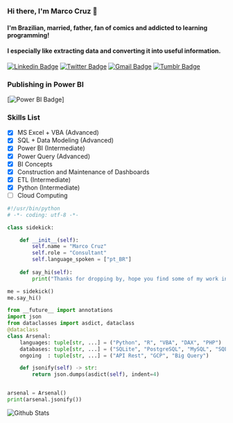 ### Hi there, I'm Marco Cruz 👋
#### I'm Brazilian, married, father, fan of comics and addicted to learning programming!
#### I especially like extracting data and converting it into useful information.

[![Linkedin Badge](https://img.shields.io/badge/-marcoacf-blue?style=flat&logo=Linkedin&logoColor=white&link=https://www.linkedin.com/in/marcoacf/)](https://www.linkedin.com/in/marcoacf/)
[![Twitter Badge](https://img.shields.io/badge/-@marcoacf-1ca0f1?style=flat&labelColor=1ca0f1&logo=twitter&logoColor=white&link=https://twitter.com/marcoacf)](https://twitter.com/marcoacf)
[![Gmail Badge](https://img.shields.io/badge/-marcoacf-c14438?style=flat&logo=Gmail&logoColor=white&link=mailto:marcoacf@gmail.com)](mailto:marcoacf@gmail.com)
[![Tumblr Badge](https://img.shields.io/badge/marcoacf-darkgray?style=flat&logo=Tumblr&logoColor=white&link=https://marcoacf.tumblr.com)](https://marcoacf.tumblr.com)

### Publishing in Power BI
[![Power BI Badge](https://img.shields.io/badge/Power%20BI-Dashboard%20de%20Vendas-blue?link=https://www.linkedin.com/in/marcoacf/)]


### Skills List
- [x] MS Excel + VBA (Advanced)
- [x] SQL + Data Modeling (Advanced)
- [x] Power BI (Intermediate)
- [x] Power Query (Advanced)
- [x] BI Concepts
- [x] Construction and Maintenance of Dashboards
- [x] ETL (Intermediate)
- [x] Python (Intermediate)
- [ ] Cloud Computing

```python
#!/usr/bin/python
# -*- coding: utf-8 -*-

class sidekick:

    def __init__(self):
        self.name = "Marco Cruz"
        self.role = "Consultant"
        self.language_spoken = ["pt_BR"]
        
    def say_hi(self):
        print("Thanks for dropping by, hope you find some of my work interesting.")

me = sidekick()
me.say_hi()

from __future__ import annotations
import json
from dataclasses import asdict, dataclass
@dataclass
class Arsenal:
    languages: tuple[str, ...] = ("Python", "R", "VBA", "DAX", "PHP")
    databases: tuple[str, ...] = ("SQLite", "PostgreSQL", "MySQL", "SQL Server", "Oracle")
    ongoing  : tuple[str, ...] = ("API Rest", "GCP", "Big Query")

    def jsonify(self) -> str:
        return json.dumps(asdict(self), indent=4)


arsenal = Arsenal()
print(arsenal.jsonify())
```
![Github Stats](https://github-readme-stats.vercel.app/api?username=marcoacf&theme=react&show_icons=true)
<!--
**marcoacf/marcoacf** is a ✨ _special_ ✨ repository because its `README.md` (this file) appears on your GitHub profile.

[<img src="" width="400">]
| . | . |
| ----------- | ----------- |
|<img src="https://i.pinimg.com/564x/6a/25/ff/6a25ff0e2c8d33e6ede55cb939774ce2.jpg" width="400">|<img src="https://i.pinimg.com/564x/8b/ee/af/8beeafe15422ea45639a5565f69576bd.jpg" width="400">|
|<img src="https://www.codeitbro.com/wp-content/uploads/2020/07/python-meme-1-replace-for-loop-with-numpy-function.jpg" width="400">|<img src="https://www.codeitbro.com/wp-content/uploads/2020/07/python-meme-14-only-programmers-will-understand.jpg" width="400">|

![Github Stats](https://github-readme-stats.vercel.app/api?username=marcoacf&bg_color=00,e96443,904e95&title_color=fff&text_color=fff)

## Latest tweet
(https://twitter.com/marcoacf/status/1323822384487534592)
